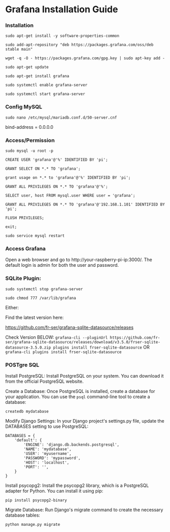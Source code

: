 # Grafana Installation Guide
 
### Installation

`sudo apt-get install -y software-properties-common`

`sudo add-apt-repository "deb https://packages.grafana.com/oss/deb stable main"`

`wget -q -O - https://packages.grafana.com/gpg.key | sudo apt-key add -`

`sudo apt-get update`

`sudo apt-get install grafana`

`sudo systemctl enable grafana-server`

`sudo systemctl start grafana-server`

### Config MySQL

`sudo nano /etc/mysql/mariadb.conf.d/50-server.cnf`

bind-address            = 0.0.0.0


### Access/Permission

`sudo mysql -u root -p`

`CREATE USER 'grafana'@'%' IDENTIFIED BY 'pi';`

`GRANT SELECT ON *.* TO 'grafana';`

`grant usage on *.* to 'grafana'@'%' IDENTIFIED BY 'pi';`

`GRANT ALL PRIVILEGES ON *.* TO 'grafana'@'%';`

`SELECT user, host FROM mysql.user WHERE user = 'grafana';`

`GRANT ALL PRIVILEGES ON *.* TO 'grafana'@'192.168.1.101' IDENTIFIED BY 'pi';`

`FLUSH PRIVILEGES;`

`exit;`

`sudo service mysql restart`

### Access Grafana

Open a web browser and go to http://your-raspberry-pi-ip:3000/. The default login is admin for both the user and password.

### SQLite Plugin:

`sudo systemctl stop grafana-server`

`sudo chmod 777 /var/lib/grafana`

Either:

Find the latest version here: 

https://github.com/fr-ser/grafana-sqlite-datasource/releases

Check Version BELOW:
`grafana-cli --pluginUrl https://github.com/fr-ser/grafana-sqlite-datasource/releases/download/v3.5.0/frser-sqlite-datasource-3.5.0.zip plugins install frser-sqlite-datasource`
OR
`grafana-cli plugins install frser-sqlite-datasource`

### POSTgre SQL

Install PostgreSQL: Install PostgreSQL on your system. You can download it from the official PostgreSQL website.

Create a Database: Once PostgreSQL is installed, create a database for your application. You can use the `psql` command-line tool to create a database:

`createdb mydatabase`

Modify Django Settings: In your Django project's settings.py file, update the DATABASES setting to use PostgreSQL:

```
DATABASES = {
    'default': {
        'ENGINE': 'django.db.backends.postgresql',
        'NAME': 'mydatabase',
        'USER': 'myusername',
        'PASSWORD': 'mypassword',
        'HOST': 'localhost',
        'PORT': '',
    }
}
```

Install psycopg2: Install the psycopg2 library, which is a PostgreSQL adapter for Python. You can install it using pip:

`pip install psycopg2-binary`

Migrate Database: Run Django's migrate command to create the necessary database tables:

`python manage.py migrate`


